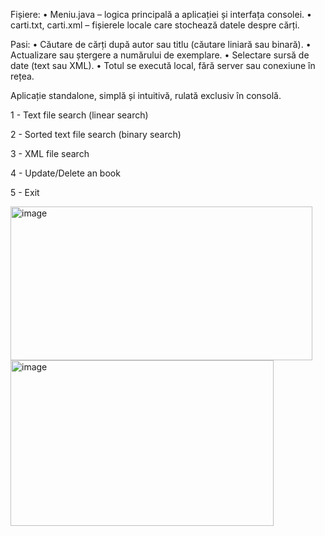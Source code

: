 Fișiere:
•	Meniu.java – logica principală a aplicației și interfața consolei.
•	carti.txt, carti.xml – fișierele locale care stochează datele despre cărți.

Pasi:
•	Căutare de cărți după autor sau titlu (căutare liniară sau binară).
•	Actualizare sau ștergere a numărului de exemplare.
•	Selectare sursă de date (text sau XML).
•	Totul se execută local, fără server sau conexiune în rețea.

Aplicație standalone, simplă și intuitivă, rulată exclusiv în consolă.

1 - Text file search (linear search)

2 - Sorted text file search (binary search)

3 - XML file search

4 - Update/Delete an book

5 - Exit

<img width="483" height="246" alt="image" src="https://github.com/user-attachments/assets/065687cf-55ea-41d9-abec-5776b179b747" />

<img width="421" height="265" alt="image" src="https://github.com/user-attachments/assets/7804d55b-7e79-4430-a05b-3caee388923c" />
